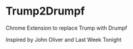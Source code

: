# Trump2Drumpf
Chrome Extension to replace Trump with Drumpf

Inspired by John Oliver and Last Week Tonight
